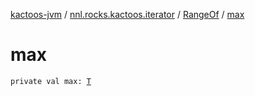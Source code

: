 [kactoos-jvm](../../index.md) / [nnl.rocks.kactoos.iterator](../index.md) / [RangeOf](index.md) / [max](./max.md)

# max

`private val max: `[`T`](index.md#T)